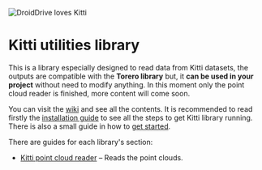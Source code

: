 
![DroidDrive loves Kitti](https://github.com/deempalme/kitti_reader/wiki/images/droiddrive_lv_kitti.png)

# Kitti utilities library

This is a library especially designed to read data from Kitti datasets, the outputs are compatible with the **Torero library** but, it **can be used in your project** without need to modify anything. In this moment only the point cloud reader is finished, more content will come soon.

You can visit the [wiki](https://github.com/deempalme/kitti_reader/wiki) and see all the contents. It is recommended to read firstly the [installation guide](https://github.com/deempalme/kitti_reader/wiki/installation-guide) to see all the steps to get Kitti library running. There is also a small guide in how to [get started](https://github.com/deempalme/kitti_reader/wiki/getting-started).

There are guides for each library's section:

* [Kitti point cloud reader](https://github.com/deempalme/kitti_reader/wiki/point-cloud-reader) – Reads the point clouds.

